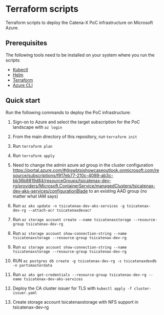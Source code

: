 # Terraform scripts

Terraform scripts to deploy the Catena-X PoC infrastructure on Microsoft Azure.

## Prerequisites

The following tools need to be installed on your system where you run the scripts:
- [Kubectl](https://kubernetes.io/docs/tasks/tools/)
- [Helm](https://helm.sh/docs/intro/install/)
- [Terraform](https://learn.hashicorp.com/tutorials/terraform/install-cli)
- [Azure CLI](https://docs.microsoft.com/en-us/cli/azure/install-azure-cli)

## Quick start

Run the following commands to deploy the PoC infrastructure:

1. Sign-on to Azure and select the target subscription for the PoC landscape with `az login`
1. From the main directory of this repository, run `terraform init`
1. Run `terraform plan`
1. Run `terraform apply`
1. Need to change the admin azure ad group in the cluster configuration https://portal.azure.com/#@swbtsishowcaseoutlook.onmicrosoft.com/resource/subscriptions/f917eb77-210c-4089-ab3c-bb36b8819d84/resourceGroups/tsicatenax-dev-rg/providers/Microsoft.ContainerService/managedClusters/tsicatenax-dev-aks-services/configurationBlade to an existing AAD group (no matter what IAM says)
1. Run `az aks update -n tsicatenax-dev-aks-services -g tsicatenax-dev-rg --attach-acr tsicatenaxdevacr`
1. Run `az storage account create --name tsicatenaxstorage --resource-group tsicatenax-dev-rg`
1. Run `az storage account show-connection-string --name tsicatenaxstorage --resource-group tsicatenax-dev-rg`
1. Run `az storage account show-connection-string --name tsicatenaxstorage --resource-group tsicatenax-dev-rg`
1. RUN `az postgres db create -g tsicatenax-dev-rg -s tsicatenaxdevdb -n partsmasterdata` 
1. Run `az aks get-credentials --resource-group tsicatenax-dev-rg --name tsicatenax-dev-aks-services`

1. Deploy the CA cluster issuer for TLS with `kubectl apply -f cluster-issuer.yaml`
1. Create storage account tsicatenaxstorage with NFS support in tsicatenax-dev-rg
